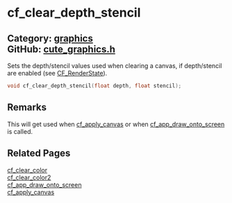 # cf_clear_depth_stencil

Category: [graphics](https://github.com/RandyGaul/cute_framework/blob/master/docs/api_reference?id=graphics)  
GitHub: [cute_graphics.h](https://github.com/RandyGaul/cute_framework/blob/master/include/cute_graphics.h)  
---

Sets the depth/stencil values used when clearing a canvas, if depth/stencil are enabled (see [CF_RenderState](https://github.com/RandyGaul/cute_framework/blob/master/docs/graphics/cf_renderstate.md)).

```cpp
void cf_clear_depth_stencil(float depth, float stencil);
```

## Remarks

This will get used when [cf_apply_canvas](https://github.com/RandyGaul/cute_framework/blob/master/docs/graphics/cf_apply_canvas.md) or when [cf_app_draw_onto_screen](https://github.com/RandyGaul/cute_framework/blob/master/docs/app/cf_app_draw_onto_screen.md) is called.

## Related Pages

[cf_clear_color](https://github.com/RandyGaul/cute_framework/blob/master/docs/graphics/cf_clear_color.md)  
[cf_clear_color2](https://github.com/RandyGaul/cute_framework/blob/master/docs/graphics/cf_clear_color2.md)  
[cf_app_draw_onto_screen](https://github.com/RandyGaul/cute_framework/blob/master/docs/app/cf_app_draw_onto_screen.md)  
[cf_apply_canvas](https://github.com/RandyGaul/cute_framework/blob/master/docs/graphics/cf_apply_canvas.md)  
